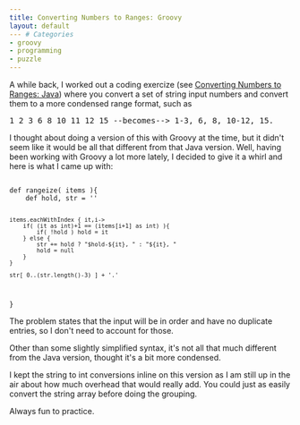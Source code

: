 ```yaml
---
title: Converting Numbers to Ranges: Groovy
layout: default
--- # Categories
- groovy
- programming
- puzzle
---
```


A while back, I worked out a coding exercize (see <a href="http://coffeaelectronica.com/blog/2009/11/converting-numbers-to-ranges-java/">Converting Numbers to Ranges: Java</a>) where you convert a set of string input numbers and convert them to a more condensed range format, such as

<pre>1 2 3 6 8 10 11 12 15 --becomes--> 1-3, 6, 8, 10-12, 15.</pre>

I thought about doing a version of this with Groovy at the time, but it didn't seem like it would be all that different from that Java version. Well, having been working with Groovy a lot more lately, I decided to give it a whirl and here is what I came up with:

<code lang="groovy">
def rangeize( items ){
    def hold, str = ''
    
    items.eachWithIndex { it,i->
        if( (it as int)+1 == (items[i+1] as int) ){
            if( !hold ) hold = it
        } else {
            str += hold ? "$hold-${it}, " : "${it}, "
            hold = null
        }
    }
    
    str[ 0..(str.length()-3) ] + '.' 
}
</code>

The problem states that the input will be in order and have no duplicate entries, so I don't need to account for those.

Other than some slightly simplified syntax, it's not all that much different from the Java version, thought it's a bit more condensed.

I kept the string to int conversions inline on this version as I am still up in the air about how much overhead that would really add. You could just as easily convert the string array before doing the grouping.

Always fun to practice.
